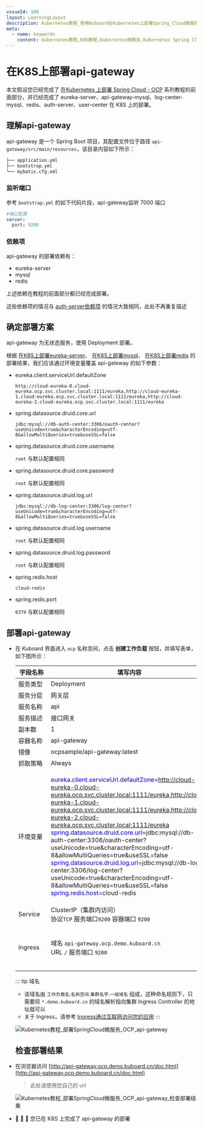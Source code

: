 ```yaml
---
vssueId: 100
layout: LearningLayout
description: Kubernetes教程_使用Kuboard在Kubernetes上部署Spring_Cloud微服务平台OCP_open_capacity_platform微服务能力开放平台_部署api-gateway
meta:
  - name: keywords
    content: Kubernetes教程,K8S教程,Kubernetes微服务,Kubernetes Spring Cloud,Kubernetes服务网关
---
```


# 在K8S上部署api-gateway

<AdSenseTitle/>

本文假设您已经完成了 [在Kubernetes 上部署 Spring Cloud - OCP](./) 系列教程的前面部分，并已经完成了 eureka-server、api-gateway-mysql、log-center-mysql、redis、auth-server、user-center 在 K8S 上的部署。

## 理解api-gateway

api-gateway 是一个 Spring Boot 项目，其配置文件位于路径 `api-gateway/src/main/resources`，该目录内容如下所示：

``` sh
├── application.yml
├── bootstrap.yml
└── mybatis.cfg.xml
```

### 监听端口

参考 `bootstrap.yml` 的如下代码片段，api-gateway监听 7000 端口

``` yaml {3}
#端口配置
server:
  port: 9200
```

### 依赖项

api-gateway 的部署依赖有：
* eureka-server
* mysql
* redis

上述依赖在教程的前面部分都已经完成部署。

这些依赖项的情况与 [auth-server依赖项](./auth-server.html#依赖项) 的情况大致相同，此处不再重复描述


## 确定部署方案

api-gateway 为无状态服务，使用 Deployment 部署。

根据 [在K8S上部署eureka-server](./eureka-server.html)、 [在K8S上部署mysql](./mysql.html)、 [在K8S上部署redis](./redis.html) 的部署结果，我们应该通过环境变量覆盖 api-gateway 的如下参数：

* eureka.client.serviceUrl.defaultZone

  ```
  http://cloud-eureka-0.cloud-eureka.ocp.svc.cluster.local:1111/eureka,http://cloud-eureka-1.cloud-eureka.ocp.svc.cluster.local:1111/eureka,http://cloud-eureka-2.cloud-eureka.ocp.svc.cluster.local:1111/eureka
  ```
* spring.datasource.druid.core.url
  
  ```
  jdbc:mysql://db-auth-center:3306/oauth-center?useUnicode=true&characterEncoding=utf-8&allowMultiQueries=true&useSSL=false
  ```
* spring.datasource.druid.core.username
  
  `root` 与默认配置相同
* spring.datasource.druid.core.password

  `root` 与默认配置相同
* spring.datasource.druid.log.url
  
  ```
  jdbc:mysql://db-log-center:3306/log-center?useUnicode=true&characterEncoding=utf-8&allowMultiQueries=true&useSSL=false
  ```
* spring.datasource.druid.log.username
  
  `root` 与默认配置相同
* spring.datasource.druid.log.password
  
  `root` 与默认配置相同
* spring.redis.host
  
  `cloud-redis`
* spring.redis.port
  
  `6379` 与默认配置相同

## 部署api-gateway

* 在 Kuboard 界面进入 `ocp` 名称空间，点击 **创建工作负载** 按钮，并填写表单，如下图所示：

  | 字段名称 | 填写内容                                                     | 备注                                        |
  | -------- | ------------------------------------------------------------ | ------------------------------------------- |
  | <div style="min-width:70px;">服务类型</div> | Deployment                                                   |                                             |
  | 服务分层 | 网关层                                                       |                                             |
  | 服务名称 | api                                                 |                                             |
  | 服务描述 | 接口网关                                                     |                                             |
  | 副本数   | 1                                                            |                                             |
  | 容器名称 | api-gateway                                                 |                                             |
  | 镜像     | ocpsample/api-gateway:latest                                 |                                             |
  | 抓取策略 | Always                                                       |                                             |
  | 环境变量 | <div style="min-width: 400px;"><font color="blue">eureka.client.serviceUrl.defaultZone=</font>http://cloud-eureka-0.cloud-eureka.ocp.svc.cluster.local:1111/eureka,http://cloud-eureka-1.cloud-eureka.ocp.svc.cluster.local:1111/eureka,http://cloud-eureka-2.cloud-eureka.ocp.svc.cluster.local:1111/eureka<br /><font color="blue">spring.datasource.druid.core.url=</font>jdbc:mysql://db-auth-center:3306/oauth-center?useUnicode=true&characterEncoding=utf-8&allowMultiQueries=true&useSSL=false<br /><font color="blue">spring.datasource.druid.log.url=</font>jdbc:mysql://db-log-center:3306/log-center?useUnicode=true&characterEncoding=utf-8&allowMultiQueries=true&useSSL=false<br /><font color="blue">spring.redis.host=</font>cloud-redis</div> | 填入 kuboard 时<br/>环境变量名后面不带 `=`<br/>此处的内容与前面的mysql 和 redis 的部署匹配，请谨慎修改 |
  | Service  | ClusterIP（集群内访问）<br />协议`TCP` 服务端口`9200` 容器端口 `9200` |                                             |
  | Ingress  | 域名 `api-gateway.ocp.demo.kuboard.cn`<br />URL `/` 服务端口 `9200` | 请使用您自己的Ingress域名                                        |

  ::: tip 域名
  * 该域名由 `工作负载名`.`名称空间`.`集群名字`.`一级域名` 组成，这种命名规则下，只需要将 `*.demo.kuboard.cn` 的域名解析指向集群 Ingress Controller 的地址就可以
  * 关于 Ingress，请参考 [Ingress通过互联网访问您的应用](/learning/k8s-intermediate/service/ingress.html)
  :::

  ![Kubernetes教程_部署SpringCloud微服务_OCP_api-gateway](./api-gateway.assets/image-20190930100229660.png)
  
  ## 检查部署结果

* 在浏览器访问 [http://api-gateway.ocp.demo.kuboard.cn/doc.html](http://api-gateway.ocp.demo.kuboard.cn/doc.html)
  > 此处请使用您自己的 url

  ![Kubernetes教程_部署SpringCloud微服务_OCP_api-gateway_检查部署结果](./api-gateway.assets/image-20190930101052438.png)


* :tada: :tada: :tada: 您已在 K8S 上完成了 api-gateway 的部署
